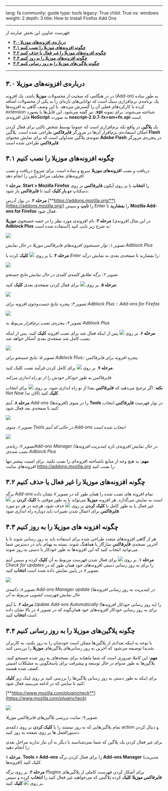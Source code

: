 

---

lang: fa
community: guide
type: tools
legacy: True
child: True
os: windows
weight: 2
depth: 3
title: How to Install Firefox Add Ons

---

فهرست عناوین این بخش عبارتند از:

- [**۳.۰ درباره‌ی افزونه‌های موزیلا**](#3.0)
- [**۳.۱ چگونه افزونه‌های موزیلا را نصب کنیم**](#3.1)
- [**۳.۲ چگونه افزونه‌های موزیلا را غیر فعال یا حذف کنیم**](#3.2)
- [**۳.۳ چگونه افزونه‌های موزیلا را به روز کنیم**](#3.3)
- [**۳.۴ چگونه پلاگین‌های موزیلا را به روز رسانی کنیم**](#3.4)

-------

<a name="3.0"></a>
## ۳.۰ درباره‌ی افزونه‌های موزیلا ##

در در هنگامی که صحبت از محصولات **موزیلا** باشد، یک افزونه (Add-on) به طور ساده یک برنامه‌ی نرم‌افزاری سبک است که توانایی‌های تازه‌ای را به یکی از محصولات اضافه کرده یا کارکردهای فعلی آن را گسترش می‌دهد. با این وصف گاهی به افزونه‌ها extension  نیز گفته می‌شود. این فایل‌ها با پسورد **.xpi** شناخته می‌شوند. برای نمونه فایل افزونه‌ی **NoScript** به صورت **noscript-2.0.7-fx+sm+fn.xpi** است.

یک **پلاگین** در واقع تکه نرم‌افزاری است که عموما توسط شخص ثالثی برای فعال کردن امکان استفاده‌ی نرم‌افزار آن‌ها در مرورگر **فایرفاکس** طراحی شده است. پلاگین **Flash** نمونه‌ی پلاگین متداولی است که برای نمایش محتوای **Adobe Flash** در پنجره‌ی مرورگر **فایرفاکس** طراحی شده است. 


<a name="3.1"></a>
## ۳.۱ چگونه افزونه‌های موزیلا را نصب کنیم ##

دریافت و نصب **افزونه‌های موزیلا** سریع و ساده است. برای شروع دریافت و نصب افزونه‌های مختلف مراحل پایین را انجام دهد.

**مرحله ۱**. **Start > Mozilla Firefox**  را **انتخاب** یا بر روی آیکون **فایرفاکس** بر روی دسکتاپ **دو بار کلیک** کنید تا **فایرفاکس** باز شود.

**مرحله ۲**. در نوار آدرس [**https://addons.mozilla.org/**](https://addons.mozilla.org/) را **تایپ** و سپس Enter  را **بفشارید** تا **Mozilla Add-ons for Firefox** فعال شود.

**مرحله ۳**. نام افزونه‌ی مورد نظر را در جعبه‌ جستجوی **موزیلا** (در این مثال افزونه‌ی **Adblock Plus**  استفاده شده است) به شرح زیر تایپ کنید:

![](/sbox/screen/firefox-en/17.png)

*تصویر ۱: نوار جستجوی افزونه‌های فایرفاکس موزیلا در حال نمایش Adblock Plus*


**مرحله ۴**. یا بر روی ![](/sbox/screen/firefox-en/18.png)  **کلیک** کرده یا *Enter*  را بفشارید تا صفحه‌ی بعدی به نمایش درآید:

![](/sbox/screen/firefox-en/19.png)

*تصویر ۲: برگه تطابق کلمه‌ی کلیدی در حال نمایش نتایج جستجو*


**مرحله ۵**. بر روی  ![](/sbox/screen/firefox-en/20a.png) برای فعال کردن صفحه‌ی بعدی **کلیک** کنید:

![](/sbox/screen/firefox-en/21.png)

*تصویر ۳: پنجره نتایج جست‌وجوی افزونه برای Adblock Plus :: Add-ons for Firefox*

![](/sbox/screen/firefox-en/22.png)

*تصویر ۴: پنجره‌ی نصب نرم‌افزار مربوط به Adblock Plus*


**مرحله ۶**. بر روی  ![](/sbox/screen/firefox-en/23.png) پس از اینکه فعال شد برای نصب افزونه **کلیک** کنید. پس از اینکه نصب کامل شد صفحه‌ی بعدی آشکار خواهد شد.

![](/sbox/screen/firefox-en/24.png)

*تصویر ۵: نتایج جستجو برای Adblock Plus:: پنجره افزونه برای فایرفاکس*


**مرحله ۷**. بر روی ![](/sbox/screen/firefox-en/25.png) برای کامل کردن فرآیند نصب کلیک کنید.


*فایرفاکس به طور خودکار  خودش را از نو راه اندازی می‌کند.*


**نکته**: اگر ترجیح می‌دهید که **فایرفاکس** بعدا از نو راه اندازی شود، بر روی ![](/sbox/screen/firefox-en/28.png) برای انتخاب *Not Now* (الان نه) **کلیک** کنید.

**مرحله ۸**. آیتم *Add-ons*  (افزونه‌ها) را در منوی **Tools** در نوار فهرست **فایرفاکس** انتخاب کنید تا صفحه‌ی بعد فعال شود:

![](/sbox/screen/firefox-en/29.png)

*تصویر ۶. منوی Tools در حالی که آیتم Add-ons  انتخاب شده است*

![](/sbox/screen/firefox-en/30.png)

*تصویر ۷: زبانه‌یAdd-ons Manager  (مدیریت افزونه‌ها) در حال نمایش افزونه‌ی تازه نصب شده‌ی Adblock Plus*


**مهم**: به هیچ وجه از منابع ناشناخته افزونه‌ای را نصب نکنید. برای امنیت بیشتر تنها افزونه‌های سایت https://addons.mozilla.org را نصب کنید.


<a name="3.2"></a>
## ۳.۲ چگونه افزونه‌های موزیلا را غیر فعال یا حذف کنیم ##

برگه *Add-ons* تمام افزونه های نصب شده را همان طور که در *تصویر ۷* نشان داده است به نمایش می‌گذارد. هر افزونه **موزیلا** می‌تواند یا به طور موقتی با **کلیک کردن** بر ![](/sbox/screen/firefox-en/31.png) غیر فعال یا به طور کامل با **کلیک کردن** بر روی  ![](/sbox/screen/firefox-en/32.png) حذف شود. هرچند در هر دو مورد **فایرفاکس** برای اعمال شدن تغییرات باید دوباره راه اندازی شود.


<a name="3.3"></a>
## ۳.۳ چگونه افزونه های موزیلا را به روز کنیم ## 

هر از گاهی افزونه‌های متعدد طراحی شده برای استفاده باید به روز رسانی شوند تا با آخرین نسخه‌ی **فایرفاکس** سازگار یا هماهنگ شوند. بسته به پهنای باند در دسترس شما می‌توانید انتخاب کنید که این افزونه‌ها به طور خودکار یا دستی به روز شوند.

**مرحله ۱**. بر روی ![](/sbox/screen/firefox-en/33.png) برای فعال شدن فهرست مربوط به آن **کلیک** کرده و سپس آیتم *Check for updates* را برای به روز رسانی دستی افزونه‌های خود همان طور که در *تصویر ۸* در پایین نمایش داده شده است **انتخاب** کنید.

![](/sbox/screen/firefox-en/34.png)

*تصویر ۸: دکمه‌ی Add-ons Manager update (مدیریت به روز رسانی افزونه‌ها) در حال نمایش فهرست کشویی مربوط به آن*

**مرحله ۲**. يا آیتم *Update Add-ons Automatically* (به روز رسانی خودکار افزونه‌ها) را برای به روز رسانی خودکار افزونه‌های خود همان‌گونه که در *تصویر ۸* در بالا نشان داده است **انتخاب** کنید. 


<a name="3.4"></a>
## ۳.۴ چگونه پلاگین‌های موزیلا را به روز رسانی کنیم ##

با توجه به اینکه تعدادی از پلاگین‌ها ممکن است خودشان را به روز نکنند، به کاربران شدیدا توصیفه می‌شود که آخرین به روز رسانی‌های پلاگین‌های **موزیلا** را بررسی کنند.

**مهم**: این *کاملا ضروری* است که شما *ماهیانه* برای نسخه‌های به روز شده جستجو کنید. پلاگین‌ها به طور مدوام در حال توسعه و پیشرفت برای پاسخگویی به مشکلات امنیتی کشف شده هستند. 

برای اینکه به طور دستی به روز رسانی پلاگین‌ها را بررسی کنید بر روی لینک زیر **کلیک** کنید تا سایتی که در ادامه می‌بینید فعال شود:

[**https://www.mozilla.com/plugincheck**](https://www.mozilla.com/plugincheck)

![](/sbox/screen/firefox-en/35.png)

*تصویر ۹: سایت بررسی پلاگین‌های فایرفاکس موزیلا*

تمام پلاگین‌هایی که به روز نیستند را با **کلیک کردن** بر روی دکمه‌ی action  و دنبال کردن دستورالعمل ها بر روی صفحه به روز کنید.


برای غیر فعال کردن یک پلاگین که شما نمی‌شناسید یا دیگر به آن نیاز ندارید مراحل بعدی را انجام دهید:


**مرحله ۱**. **Tools > Add-ons**  را برای فعال کردن برگه **Add-ons Manager**  (مدیریت افزونه‌ها) کلیک کنید.

**مرحله ۲**. بر روی برگه *Plugins* برای آشکار کردن فهرست کاملی از پلاگین‌های **فایرفاکس موزیلا** **کلیک** کرده پلاگینی که می‌خواهید غیر فعال کنید را **انتخاب** کرده و سپس بر روی ![](/sbox/screen/firefox-en/36.png) **کلیک** کنید.

